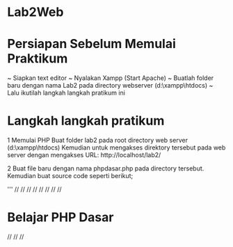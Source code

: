 # Lab2Web
# Persiapan Sebelum Memulai Praktikum
  ~ Siapkan text editor
  ~ Nyalakan Xampp (Start Apache)
  ~ Buatlah folder baru dengan nama Lab2 pada directory webserver (d:\xampp\htdocs)
  ~ Lalu ikutilah langkah langkah pratikum ini
  
# Langkah langkah pratikum
1 Memulai PHP
Buat folder lab2 pada root directory web server (d:\xampp\htdocs)
Kemudian untuk mengakses direktory tersebut pada web server dengan mengakses URL:
http://localhost/lab2/

2 Buat file baru dengan nama phpdasar.php pada directory tersebut. Kemudian buat source code seperti
berikut;

'''
//<!DOCTYPE html>
//<html lang="en">
//<head>
//<meta charset="UTF-8">
//<title>PHP Dasar</title>
//</head>
//<body>
//<h1>Belajar PHP Dasar</h1>
//<?php
//echo "Hello World";
//?>
//</body>
//</html>
